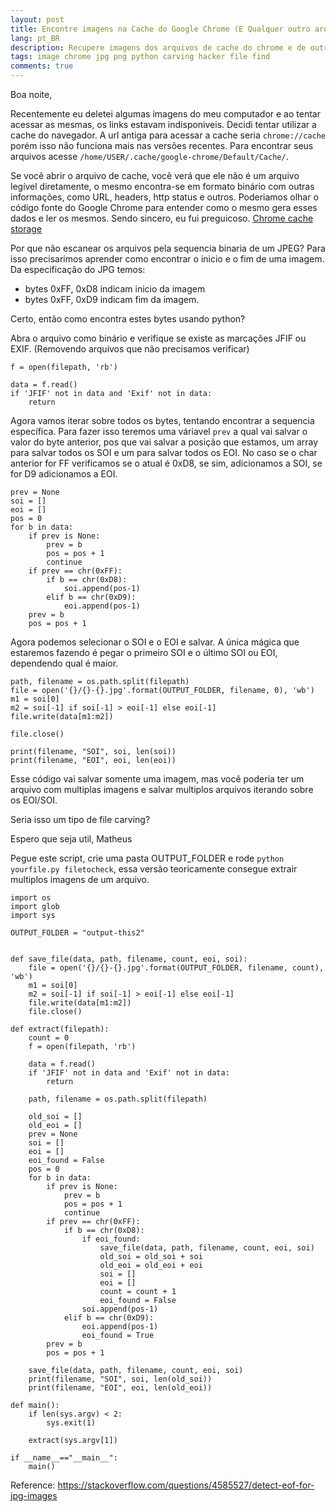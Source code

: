 ```yaml
---
layout: post
title: Encontre imagens na Cache do Google Chrome (E Qualquer outro arquivo!)
lang: pt_BR
description: Recupere imagens dos arquivos de cache do chrome e de outro arquivo qualquer!
tags: image chrome jpg png python carving hacker file find
comments: true
--- 
```


Boa noite,

Recentemente eu deletei algumas imagens do meu computador e ao tentar acessar as mesmas, os links estavam indisponiveis. Decidi tentar utilizar a cache do navegador. A url antiga para acessar a cache seria `chrome://cache` porém isso não funciona mais nas versões recentes. Para encontrar seus arquivos acesse `/home/USER/.cache/google-chrome/Default/Cache/`. 

Se você abrir o arquivo de cache, você verá que ele não é um arquivo legível diretamente, o mesmo encontra-se em formato binário com outras informações, como URL, headers, http status e outros. Poderiamos olhar o código fonte do Google Chrome para entender como o mesmo gera esses dados e ler os mesmos. Sendo sincero, eu fui preguicoso. [Chrome cache storage](https://github.com/chromium/chromium/tree/f18e79d901f56154f80eea1e2218544285e62623/content/browser/cache_storage)

Por que não escanear os arquivos pela sequencia binaria de um JPEG? Para isso precisarimos aprender como encontrar o inicio e o fim de uma imagem. Da especificação do JPG temos:
- bytes 0xFF, 0xD8 indicam inicio da imagem
- bytes 0xFF, 0xD9 indicam fim da imagem.

Certo, então como encontra estes bytes usando python?

Abra o arquivo como binário e verifique se existe as marcações JFIF ou EXIF. (Removendo arquivos que não precisamos verificar)
```
f = open(filepath, 'rb')

data = f.read()
if 'JFIF' not in data and 'Exif' not in data:
	return
```

Agora vamos iterar sobre todos os bytes, tentando encontrar a sequencia específica. Para fazer isso teremos uma váriavel `prev` a qual vai salvar o valor do byte anterior, pos que vai salvar a posição que estamos, um array para salvar todos os SOI e um para salvar todos os EOI. No caso se o char anterior for FF verificamos se o atual é 0xD8, se sim, adicionamos a SOI, se for D9 adicionamos a EOI.

```
prev = None
soi = []
eoi = []
pos = 0
for b in data:
	if prev is None:
		prev = b
		pos = pos + 1
		continue
	if prev == chr(0xFF):
		if b == chr(0xD8):
			soi.append(pos-1)
		elif b == chr(0xD9):
			eoi.append(pos-1)
	prev = b
	pos = pos + 1
```

Agora podemos selecionar o SOI e o EOI e salvar. A única mágica que estaremos fazendo é pegar o primeiro SOI e o último SOI ou EOI, dependendo qual é maior.
```
path, filename = os.path.split(filepath)
file = open('{}/{}-{}.jpg'.format(OUTPUT_FOLDER, filename, 0), 'wb')
m1 = soi[0]
m2 = soi[-1] if soi[-1] > eoi[-1] else eoi[-1]
file.write(data[m1:m2])

file.close()

print(filename, "SOI", soi, len(soi))
print(filename, "EOI", eoi, len(eoi))
```
Esse código vai salvar somente uma imagem, mas você poderia ter um arquivo com multiplas imagens e salvar multiplos arquivos iterando sobre os EOI/SOI.

Seria isso um tipo de file carving?

Espero que seja util,
Matheus


Pegue este script, crie uma pasta OUTPUT_FOLDER e rode `python yourfile.py filetocheck`, essa versão teoricamente consegue extrair multiplos imagens de um arquivo.

```
import os
import glob
import sys

OUTPUT_FOLDER = "output-this2"


def save_file(data, path, filename, count, eoi, soi):
	file = open('{}/{}-{}.jpg'.format(OUTPUT_FOLDER, filename, count), 'wb')
	m1 = soi[0]
	m2 = soi[-1] if soi[-1] > eoi[-1] else eoi[-1]
	file.write(data[m1:m2])
	file.close()

def extract(filepath):
	count = 0
	f = open(filepath, 'rb')

	data = f.read()
	if 'JFIF' not in data and 'Exif' not in data:
		return

	path, filename = os.path.split(filepath)

	old_soi = []
	old_eoi = []
	prev = None
	soi = []
	eoi = []
	eoi_found = False
	pos = 0
	for b in data:
		if prev is None:
			prev = b
			pos = pos + 1
			continue
		if prev == chr(0xFF):
			if b == chr(0xD8):
				if eoi_found:
					save_file(data, path, filename, count, eoi, soi)
					old_soi = old_soi + soi
					old_eoi = old_eoi + eoi
					soi = []
					eoi = []
					count = count + 1
					eoi_found = False
				soi.append(pos-1)
			elif b == chr(0xD9):
				eoi.append(pos-1)
				eoi_found = True
		prev = b
		pos = pos + 1

	save_file(data, path, filename, count, eoi, soi)
	print(filename, "SOI", soi, len(old_soi))
	print(filename, "EOI", eoi, len(old_eoi))

def main():
	if len(sys.argv) < 2:
		sys.exit(1)

	extract(sys.argv[1])

if __name__=="__main__":
	main()
```

Reference:
https://stackoverflow.com/questions/4585527/detect-eof-for-jpg-images


